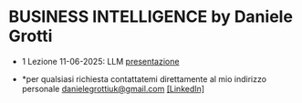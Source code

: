 # BUSINESS INTELLIGENCE by Daniele Grotti

- 1 Lezione 11-06-2025: LLM [presentazione](pdf/AI_intro_long.pdf)  


- *per qualsiasi richiesta contattatemi direttamente al mio indirizzo personale danielegrottiuk@gmail.com [[LinkedIn]](https://www.linkedin.com/in/daniele-grotti/)

